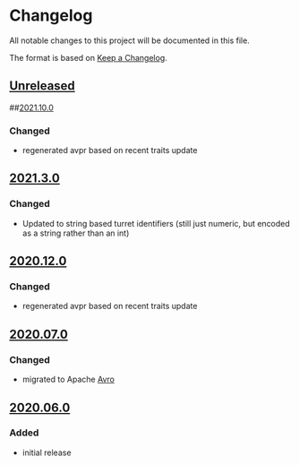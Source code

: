 # Changelog
All notable changes to this project will be documented in this file.

The format is based on [Keep a Changelog](https://keepachangelog.com/).

## [Unreleased]

##[2021.10.0]

### Changed
- regenerated avpr based on recent traits update


## [2021.3.0]

### Changed
- Updated to string based turret identifiers (still just numeric, but encoded as a string rather than an int)

## [2020.12.0]

### Changed
- regenerated avpr based on recent traits update

## [2020.07.0]

### Changed
- migrated to Apache [Avro](https://yeps.yaq.fyi/107)

## [2020.06.0]

### Added
- initial release

[Unreleased]: https://gitlab.com/yaq/yaqd-acton/-/compare/v2021.10.0...master
[2021.10.0]: https://gitlab.com/yaq/yaqd-acton/-/compare/v2021.3.0...v2021.10.0
[2021.3.0]: https://gitlab.com/yaq/yaqd-acton/-/compare/v2020.12.0...v2021.3.0
[2020.12.0]: https://gitlab.com/yaq/yaqd-acton/-/compare/v2020.07.0...v2020.12.0
[2020.07.0]: https://gitlab.com/yaq/yaqd-acton/-/compare/v2020.06.0...v2020.07.0
[2020.06.0]: https://gitlab.com/yaq/yaqd-acton/-/tags/v2020.06.0

